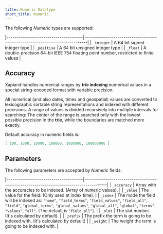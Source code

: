 ```yaml
---
title: Numeric Datatype
short_title: Numeric
---
```


The following _Numeric_ types are supported:

|---------------------------------------|-------------------------------------------------------------------------------|
| `_integer`                            | A 64 bit signed integer type                                                  |
| `_positive`                           | A 64 bit unsigned integer type                                                |
| `_float`                              | A double-precision 64-bit IEEE 754 floating point number, restricted to finite values |


## Accuracy

Xapiand handles numerical ranges by **trie indexing** numerical values in a
special string-encoded format with variable precision.

All numerical (and also dates, times and geospatial) values are converted to
lexicographic sortable string representations and indexed with different
precisions. A range of values is divided recursively into multiple intervals
for searching: The center of the range is searched only with the lowest possible
precision in the **trie**, while the boundaries are matched more exactly.

Default accuracy in numeric fields is:

```json
[ 100, 1000, 10000, 100000, 1000000, 100000000 ]
```


## Parameters

The following parameters are accepted by _Numeric_ fields:

|---------------------------------------|-----------------------------------------------------------------------------------------|
| `_accuracy`                           | Array with the accuracies to be indexed. (Array of numeric values).                     |
| `_value`                              | The value for the field. (Only used at index time).                                     |
| `_index`                              | The mode the field will be indexed as: `"none"`, `"field_terms"`, `"field_values"`, `"field_all"`, `"field"`, `"global_terms"`, `"global_values"`, `"global_all"`, `"global"`, `"terms"`, `"values"`, `"all"`. (The default is `"field_all"`). |
| `_slot`                               | The slot number. (It's calculated by default).                                          |
| `_prefix`                             | The prefix the term is going to be indexed with. (It's calculated by default)           |
| `_weight`                             | The weight the term is going to be indexed with.                                        |
